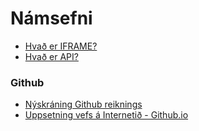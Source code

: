 # Námsefni

- [Hvað er IFRAME?](https://www.techtarget.com/whatis/definition/IFrame-Inline-Frame#:~:text=An%20inline%20frame%20(iframe)%20is,web%20analytics%20and%20interactive%20content.)
- [Hvað er API?](https://aws.amazon.com/what-is/api/#:~:text=on%20your%20phone.-,What%20does%20API%20stand%20for%3F,of%20service%20between%20two%20applications.)

### Github
- [Nýskráning Github reiknings](Github.md)
- [Uppsetning vefs á Internetið - Github.io](uppsetning-github.io/)
